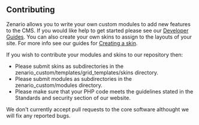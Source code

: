 Contributing
-----------------------------

Zenario allows you to write your own custom modules to add new features to the CMS. If you would like help to get started please see our [Developer Guides](http://zenar.io/developer-documentation). You can also create your own skins to assign to the layouts of your site. For more info see our guides for [Creating a skin](http://zenar.io/creating-a-skin).

If you wish to contribute your modules and skins to our repository then:

* Please submit skins as subdirectories in the zenario_custom/templates/grid_templates/skins directory.
* Please submit modules as subdirectories in the zenario_custom/modules directory.
* Please make sure that your PHP code meets the guidelines stated in the Standards and security section of our website.

We don't currently accept pull requests to the core software althought we will fix any reported bugs.
